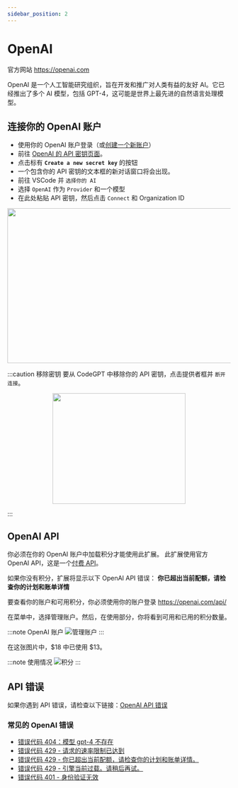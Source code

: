 ```yaml
---
sidebar_position: 2
---
```


# OpenAI

官方网站 https://openai.com

OpenAI 是一个人工智能研究组织，旨在开发和推广对人类有益的友好 AI。它已经推出了多个 AI 模型，包括 GPT-4，这可能是世界上最先进的自然语言处理模型。

## 连接你的 OpenAI 账户
- 使用你的 OpenAI 账户登录（或[创建一个新账户](https://platform.openai.com/signup)）
- 前往 [OpenAI 的 API 密钥页面](https://platform.openai.com/settings/organization/api-keys)。
- 点击标有 **`Create a new secret key`** 的按钮
- 一个包含你的 API 密钥的文本框的新对话窗口将会出现。
- 前往 VSCode 并 `选择你的 AI`
- 选择 `OpenAI` 作为 `Provider` 和一个模型
- 在此处粘贴 API 密钥，然后点击 `Connect` 和 Organization ID

<p align="center">
      <img width="600" height="350" src="https://github.com/user-attachments/assets/a48d7c73-900b-4997-952f-b6255c9bcd14" />
</p>

:::caution 移除密钥
要从 CodeGPT 中移除你的 API 密钥，点击提供者框并 `断开连接`。

<p align="center">
      <img width="300" height="250" src="https://github.com/user-attachments/assets/2048048f-0b1a-41be-a985-af97066b0cdb" />
</p>

:::

## OpenAI API

你必须在你的 OpenAI 账户中加载积分才能使用此扩展。
此扩展使用官方 OpenAI API，这是一个[付费 API](https://openai.com/api/pricing/)。

如果你没有积分，扩展将显示以下 OpenAI API 错误：
**你已超出当前配额，请检查你的计划和账单详情**

要查看你的账户和可用积分，你必须使用你的账户登录 https://openai.com/api/

在菜单中，选择管理账户。然后，在使用部分，你将看到可用和已用的积分数量。

:::note OpenAI 账户
![管理账户](https://user-images.githubusercontent.com/6216945/213941730-b48b8b6a-8f0d-4fea-b4b3-42edc838f42e.png)
:::

在这张图片中，$18 中已使用 $13。

:::note 使用情况
![积分](https://user-images.githubusercontent.com/6216945/213941720-1ae816dd-fedb-4026-ae8c-b8b374d1d0dd.png)
:::

## API 错误
如果你遇到 API 错误，请检查以下链接：[OpenAI API 错误](https://help.openai.com/en/collections/3675931-openai-api#api-error-codes-explained)

### 常见的 OpenAI 错误
- [错误代码 404：模型 gpt-4 不存在](https://community.openai.com/t/when-i-try-the-gpt-4-model-chat-completion-in-api-request-i-get-an-error-that-model-does-not-exist/98850)
- [错误代码 429 - 请求的速率限制已达到](https://help.openai.com/en/articles/6891829-error-code-429-rate-limit-reached-for-requests)
- [错误代码 429 - 你已超出当前配额，请检查你的计划和账单详情。](https://help.openai.com/en/articles/6891831-error-code-429-you-exceeded-your-current-quota-please-check-your-plan-and-billing-details)
- [错误代码 429 - 引擎当前过载。请稍后再试。](https://help.openai.com/en/articles/6891834-error-code-429-the-engine-is-currently-overloaded-please-try-again-later)
- [错误代码 401 - 身份验证无效](https://help.openai.com/en/articles/6891767-error-code-401-invalid-authentication)